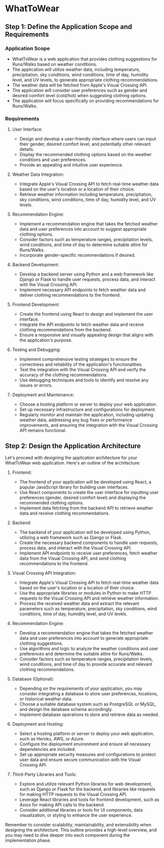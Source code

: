 # WhatToWear

## Step 1: Define the Application Scope and Requirements

### Application Scope
- WhatToWear is a web application that provides clothing suggestions for Runs/Walks based on weather conditions.
- The application will utilize weather data, including temperature, precipitation, sky conditions, wind conditions, time of day, humidity level, and UV levels, to generate appropriate clothing recommendations.
- The weather data will be fetched from Apple's Visual Crossing API.
- The application will consider user preferences such as gender and desired comfort level (cold/hot) when suggesting clothing options.
- The application will focus specifically on providing recommendations for Runs/Walks.

### Requirements
1. User Interface:
   - Design and develop a user-friendly interface where users can input their gender, desired comfort level, and potentially other relevant details.
   - Display the recommended clothing options based on the weather conditions and user preferences.
   - Provide an appealing and intuitive user experience.

2. Weather Data Integration:
   - Integrate Apple's Visual Crossing API to fetch real-time weather data based on the user's location or a location of their choice.
   - Retrieve weather information including temperature, precipitation, sky conditions, wind conditions, time of day, humidity level, and UV levels.

3. Recommendation Engine:
   - Implement a recommendation engine that takes the fetched weather data and user preferences into account to suggest appropriate clothing options.
   - Consider factors such as temperature ranges, precipitation levels, wind conditions, and time of day to determine suitable attire for Runs/Walks.
   - Incorporate gender-specific recommendations if desired.

4. Backend Development:
   - Develop a backend server using Python and a web framework like Django or Flask to handle user requests, process data, and interact with the Visual Crossing API.
   - Implement necessary API endpoints to fetch weather data and deliver clothing recommendations to the frontend.

5. Frontend Development:
   - Create the frontend using React to design and implement the user interface.
   - Integrate the API endpoints to fetch weather data and receive clothing recommendations from the backend.
   - Ensure a responsive and visually appealing design that aligns with the application's purpose.

6. Testing and Debugging:
   - Implement comprehensive testing strategies to ensure the correctness and reliability of the application's functionalities.
   - Test the integration with the Visual Crossing API and verify the accuracy of the clothing recommendations.
   - Use debugging techniques and tools to identify and resolve any issues or errors.

7. Deployment and Maintenance:
   - Choose a hosting platform or server to deploy your web application.
   - Set up necessary infrastructure and configurations for deployment.
   - Regularly monitor and maintain the application, including updating weather data, addressing any bug fixes or performance improvements, and ensuring the integration with the Visual Crossing API remains functional.

## Step 2: Design the Application Architecture

Let's proceed with designing the application architecture for your WhatToWear web application. Here's an outline of the architecture:

1. Frontend:
   - The frontend of your application will be developed using React, a popular JavaScript library for building user interfaces.
   - Use React components to create the user interface for inputting user preferences (gender, desired comfort level) and displaying the recommended clothing options.
   - Implement data fetching from the backend API to retrieve weather data and receive clothing recommendations.

2. Backend:
   - The backend of your application will be developed using Python, utilizing a web framework such as Django or Flask.
   - Create the necessary backend components to handle user requests, process data, and interact with the Visual Crossing API.
   - Implement API endpoints to receive user preferences, fetch weather data from the Visual Crossing API, and send clothing recommendations to the frontend.

3. Visual Crossing API Integration:
   - Integrate Apple's Visual Crossing API to fetch real-time weather data based on the user's location or a location of their choice.
   - Use the appropriate libraries or modules in Python to make HTTP requests to the Visual Crossing API and retrieve weather information.
   - Process the received weather data and extract the relevant parameters such as temperature, precipitation, sky conditions, wind conditions, time of day, humidity level, and UV levels.

4. Recommendation Engine:
   - Develop a recommendation engine that takes the fetched weather data and user preferences into account to generate appropriate clothing suggestions.
   - Use algorithms and logic to analyze the weather conditions and user preferences and determine the suitable attire for Runs/Walks.
   - Consider factors such as temperature ranges, precipitation levels, wind conditions, and time of day to provide accurate and relevant clothing recommendations.

5. Database (Optional):
   - Depending on the requirements of your application, you may consider integrating a database to store user preferences, locations, or historical weather data.
   - Choose a suitable database system such as PostgreSQL or MySQL, and design the database schema accordingly.
   - Implement database operations to store and retrieve data as needed.

6. Deployment and Hosting:
   - Select a hosting platform or server to deploy your web application, such as Heroku, AWS, or Azure.
   - Configure the deployment environment and ensure all necessary dependencies are included.
   - Set up appropriate security measures and configurations to protect user data and ensure secure communication with the Visual Crossing API.

7. Third-Party Libraries and Tools:
   - Explore and utilize relevant Python libraries for web development, such as Django or Flask for the backend, and libraries like requests for making HTTP requests to the Visual Crossing API.
   - Leverage React libraries and tools for frontend development, such as Axios for making API calls to the backend.
   - Consider additional libraries or tools for UI components, data visualization, or styling to enhance the user experience.

Remember to consider scalability, maintainability, and extensibility when designing the architecture. This outline provides a high-level overview, and you may need to dive deeper into each component during the implementation phase.
